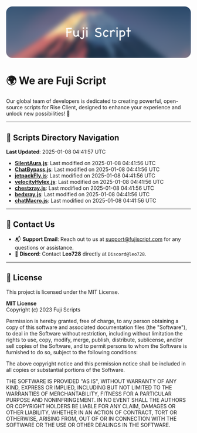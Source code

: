 ![Banner](.github/b.webp)

# 🌍 **We are Fuji Script**

Our global team of developers is dedicated to creating powerful, open-source scripts for Rise Client, designed to enhance your experience and unlock new possibilities! 🌟

---
<!-- SCRIPTS_NAVIGATION_START -->
## 📂 **Scripts Directory Navigation**

**Last Updated**: 2025-01-08 04:41:57 UTC

- **[SilentAura.js](scripts/SilentAura.js)**: Last modified on 2025-01-08 04:41:56 UTC
- **[ChatBypass.js](scripts/ChatBypass.js)**: Last modified on 2025-01-08 04:41:56 UTC
- **[jetpackFly.js](scripts/jetpackFly.js)**: Last modified on 2025-01-08 04:41:56 UTC
- **[velocityHylex.js](scripts/velocityHylex.js)**: Last modified on 2025-01-08 04:41:56 UTC
- **[chestxray.js](scripts/chestxray.js)**: Last modified on 2025-01-08 04:41:56 UTC
- **[bedxray.js](scripts/bedxray.js)**: Last modified on 2025-01-08 04:41:56 UTC
- **[chatMacro.js](scripts/chatMacro.js)**: Last modified on 2025-01-08 04:41:56 UTC

<!-- SCRIPTS_NAVIGATION_END -->

---

## 💬 **Contact Us**  
- 📬 **Support Email**: Reach out to us at [support@fujiscript.com](mailto:support@fujiscript.com) for any questions or assistance.  
- 💬 **Discord**: Contact **Leo728** directly at `Discord@leo728`.

---

## 📜 **License**

This project is licensed under the MIT License.  

**MIT License**  
Copyright (c) 2023 Fuji Scripts  

Permission is hereby granted, free of charge, to any person obtaining a copy of this software and associated documentation files (the "Software"), to deal in the Software without restriction, including without limitation the rights to use, copy, modify, merge, publish, distribute, sublicense, and/or sell copies of the Software, and to permit persons to whom the Software is furnished to do so, subject to the following conditions:  

The above copyright notice and this permission notice shall be included in all copies or substantial portions of the Software.  

THE SOFTWARE IS PROVIDED "AS IS", WITHOUT WARRANTY OF ANY KIND, EXPRESS OR IMPLIED, INCLUDING BUT NOT LIMITED TO THE WARRANTIES OF MERCHANTABILITY, FITNESS FOR A PARTICULAR PURPOSE AND NONINFRINGEMENT. IN NO EVENT SHALL THE AUTHORS OR COPYRIGHT HOLDERS BE LIABLE FOR ANY CLAIM, DAMAGES OR OTHER LIABILITY, WHETHER IN AN ACTION OF CONTRACT, TORT OR OTHERWISE, ARISING FROM, OUT OF OR IN CONNECTION WITH THE SOFTWARE OR THE USE OR OTHER DEALINGS IN THE SOFTWARE.  
